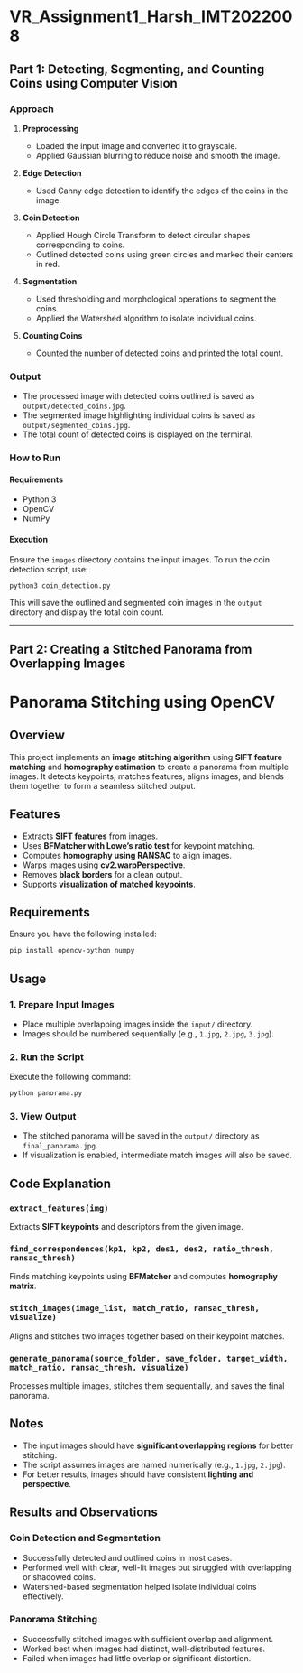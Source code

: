 # VR_Assignment1_Harsh_IMT2022008

## Part 1: Detecting, Segmenting, and Counting Coins using Computer Vision

### Approach

1. **Preprocessing**
   - Loaded the input image and converted it to grayscale.
   - Applied Gaussian blurring to reduce noise and smooth the image.
   
2. **Edge Detection**
   - Used Canny edge detection to identify the edges of the coins in the image.
   
3. **Coin Detection**
   - Applied Hough Circle Transform to detect circular shapes corresponding to coins.
   - Outlined detected coins using green circles and marked their centers in red.
   
4. **Segmentation**
   - Used thresholding and morphological operations to segment the coins.
   - Applied the Watershed algorithm to isolate individual coins.
   
5. **Counting Coins**
   - Counted the number of detected coins and printed the total count.
   
### Output
- The processed image with detected coins outlined is saved as `output/detected_coins.jpg`.
- The segmented image highlighting individual coins is saved as `output/segmented_coins.jpg`.
- The total count of detected coins is displayed on the terminal.

### How to Run
#### Requirements
- Python 3
- OpenCV
- NumPy

#### Execution
Ensure the `images` directory contains the input images. To run the coin detection script, use:

```bash
python3 coin_detection.py
```

This will save the outlined and segmented coin images in the `output` directory and display the total coin count.

---

## Part 2: Creating a Stitched Panorama from Overlapping Images

# Panorama Stitching using OpenCV

## Overview
This project implements an **image stitching algorithm** using **SIFT feature matching** and **homography estimation** to create a panorama from multiple images. It detects keypoints, matches features, aligns images, and blends them together to form a seamless stitched output.

## Features
- Extracts **SIFT features** from images.
- Uses **BFMatcher with Lowe’s ratio test** for keypoint matching.
- Computes **homography using RANSAC** to align images.
- Warps images using **cv2.warpPerspective**.
- Removes **black borders** for a clean output.
- Supports **visualization of matched keypoints**.

## Requirements
Ensure you have the following installed:
```bash
pip install opencv-python numpy
```

## Usage
### 1. Prepare Input Images
- Place multiple overlapping images inside the `input/` directory.
- Images should be numbered sequentially (e.g., `1.jpg`, `2.jpg`, `3.jpg`).

### 2. Run the Script
Execute the following command:
```bash
python panorama.py
```

### 3. View Output
- The stitched panorama will be saved in the `output/` directory as `final_panorama.jpg`.
- If visualization is enabled, intermediate match images will also be saved.

## Code Explanation
### `extract_features(img)`
Extracts **SIFT keypoints** and descriptors from the given image.

### `find_correspondences(kp1, kp2, des1, des2, ratio_thresh, ransac_thresh)`
Finds matching keypoints using **BFMatcher** and computes **homography matrix**.

### `stitch_images(image_list, match_ratio, ransac_thresh, visualize)`
Aligns and stitches two images together based on their keypoint matches.

### `generate_panorama(source_folder, save_folder, target_width, match_ratio, ransac_thresh, visualize)`
Processes multiple images, stitches them sequentially, and saves the final panorama.

## Notes
- The input images should have **significant overlapping regions** for better stitching.
- The script assumes images are named numerically (e.g., `1.jpg`, `2.jpg`).
- For better results, images should have consistent **lighting and perspective**.


## Results and Observations

### Coin Detection and Segmentation
- Successfully detected and outlined coins in most cases.
- Performed well with clear, well-lit images but struggled with overlapping or shadowed coins.
- Watershed-based segmentation helped isolate individual coins effectively.

### Panorama Stitching
- Successfully stitched images with sufficient overlap and alignment.
- Worked best when images had distinct, well-distributed features.
- Failed when images had little overlap or significant distortion.


